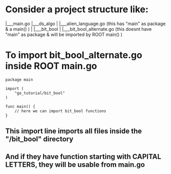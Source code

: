 # Consider a project structure like:

|___main.go
    |___ds_algo
    |   |___alien_language.go (this has "main" as package & a main() )
    |
    |___bit_bool
    |   |___bit_bool_alternate.go   (this doesnt have "main" as package & will be imported by ROOT main() )


# To import bit_bool_alternate.go inside ROOT main.go
```
package main

import (
    "go_tutorial/bit_bool"
)

func main() {
    // here we can import bit_bool functions
}
```
## This import line imports all files inside the "/bit_bool" directory
## And if they have function starting with CAPITAL LETTERS, they will be usable from main.go